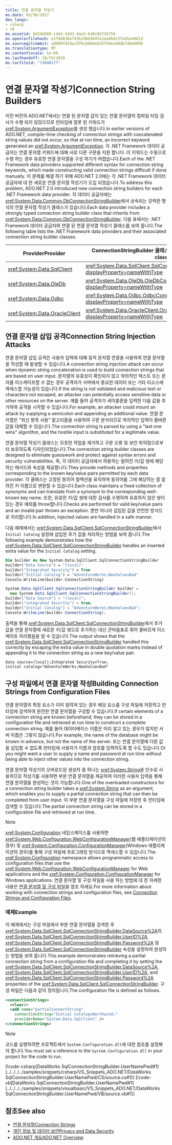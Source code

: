 ```yaml
---
title: 연결 문자열 작성기
ms.date: 03/30/2017
dev_langs:
- csharp
- vb
ms.assetid: 8434b608-c4d3-43d3-8ae3-6d8c6b726759
ms.openlocfilehash: e1f8d636e793b2d8b984fe1aa0b823fa58a4981d
ms.sourcegitcommit: ad800f019ac976cb669e635fb0ea49db740e6890
ms.translationtype: MT
ms.contentlocale: ko-KR
ms.lasthandoff: 10/29/2019
ms.locfileid: "73040177"
---
```

# <a name="connection-string-builders"></a><span data-ttu-id="a4662-102">연결 문자열 작성기</span><span class="sxs-lookup"><span data-stu-id="a4662-102">Connection String Builders</span></span>
<span data-ttu-id="a4662-103">이전 버전의 ADO.NET에서는 연결 된 문자열 값이 있는 연결 문자열의 컴파일 타임 검사가 수행 되지 않았으므로 런타임에 잘못 된 키워드가 <xref:System.ArgumentException>를 생성 했습니다.</span><span class="sxs-lookup"><span data-stu-id="a4662-103">In earlier versions of ADO.NET, compile-time checking of connection strings with concatenated string values did not occur, so that at run time, an incorrect keyword generated an <xref:System.ArgumentException>.</span></span> <span data-ttu-id="a4662-104">각 .NET Framework 데이터 공급자는 연결 문자열 키워드에 대해 서로 다른 구문을 지원 합니다 .이 키워드는 수동으로 수행 하는 경우 유효한 연결 문자열을 구성 하기가 어렵습니다.</span><span class="sxs-lookup"><span data-stu-id="a4662-104">Each of the .NET Framework data providers supported different syntax for connection string keywords, which made constructing valid connection strings difficult if done manually.</span></span> <span data-ttu-id="a4662-105">이 문제를 해결 하기 위해 ADO.NET 2.0에는 각 .NET Framework 데이터 공급자에 대 한 새로운 연결 문자열 작성기가 도입 되었습니다.</span><span class="sxs-lookup"><span data-stu-id="a4662-105">To address this problem, ADO.NET 2.0 introduced new connection string builders for each .NET Framework data provider.</span></span> <span data-ttu-id="a4662-106">각 데이터 공급자에는 <xref:System.Data.Common.DbConnectionStringBuilder>에서 상속되는 강력한 형식의 연결 문자열 작성기 클래스가 있습니다.</span><span class="sxs-lookup"><span data-stu-id="a4662-106">Each data provider includes a strongly typed connection string builder class that inherits from <xref:System.Data.Common.DbConnectionStringBuilder>.</span></span> <span data-ttu-id="a4662-107">다음 표에서는 .NET Framework 데이터 공급자와 연결 된 연결 문자열 작성기 클래스를 보여 줍니다.</span><span class="sxs-lookup"><span data-stu-id="a4662-107">The following table lists the .NET Framework data providers and their associated connection string builder classes.</span></span>  
  
|<span data-ttu-id="a4662-108">Provider</span><span class="sxs-lookup"><span data-stu-id="a4662-108">Provider</span></span>|<span data-ttu-id="a4662-109">ConnectionStringBuilder 클래스</span><span class="sxs-lookup"><span data-stu-id="a4662-109">ConnectionStringBuilder class</span></span>|  
|--------------|-----------------------------------|  
|<xref:System.Data.SqlClient>|<xref:System.Data.SqlClient.SqlConnectionStringBuilder?displayProperty=nameWithType>|  
|<xref:System.Data.OleDb>|<xref:System.Data.OleDb.OleDbConnectionStringBuilder?displayProperty=nameWithType>|  
|<xref:System.Data.Odbc>|<xref:System.Data.Odbc.OdbcConnectionStringBuilder?displayProperty=nameWithType>|  
|<xref:System.Data.OracleClient>|<xref:System.Data.OracleClient.OracleConnectionStringBuilder?displayProperty=nameWithType>|  
  
## <a name="connection-string-injection-attacks"></a><span data-ttu-id="a4662-110">연결 문자열 삽입 공격</span><span class="sxs-lookup"><span data-stu-id="a4662-110">Connection String Injection Attacks</span></span>  
 <span data-ttu-id="a4662-111">연결 문자열 삽입 공격은 사용자 입력에 대해 동적 문자열 연결을 사용하여 연결 문자열을 작성할 때 발생할 수 있습니다.</span><span class="sxs-lookup"><span data-stu-id="a4662-111">A connection string injection attack can occur when dynamic string concatenation is used to build connection strings that are based on user input.</span></span> <span data-ttu-id="a4662-112">문자열의 유효성이 확인되지 않고 악의적인 텍스트 또는 문자를 이스케이프할 수 없는 경우 공격자가 서버에서 중요한 데이터 또는 기타 리소스에 액세스할 가능성이 있습니다.</span><span class="sxs-lookup"><span data-stu-id="a4662-112">If the string is not validated and malicious text or characters not escaped, an attacker can potentially access sensitive data or other resources on the server.</span></span> <span data-ttu-id="a4662-113">예를 들어 공격자가 세미콜론을 입력한 다음 값을 추가하여 공격을 시작할 수 있습니다.</span><span class="sxs-lookup"><span data-stu-id="a4662-113">For example, an attacker could mount an attack by supplying a semicolon and appending an additional value.</span></span> <span data-ttu-id="a4662-114">연결 문자열은 "최신 항목 사용" 알고리즘을 사용하여 구문 분석되므로 악의적인 입력이 올바른 값을 대체할 수 있습니다.</span><span class="sxs-lookup"><span data-stu-id="a4662-114">The connection string is parsed by using a "last one wins" algorithm, and the hostile input is substituted for a legitimate value.</span></span>  
  
 <span data-ttu-id="a4662-115">연결 문자열 작성기 클래스는 모호한 작업을 제거하고 구문 오류 및 보안 취약점으로부터 보호하도록 디자인되었습니다.</span><span class="sxs-lookup"><span data-stu-id="a4662-115">The connection string builder classes are designed to eliminate guesswork and protect against syntax errors and security vulnerabilities.</span></span> <span data-ttu-id="a4662-116">즉, 각 데이터 공급자에서 허용하는 알려진 키/값 쌍에 해당하는 메서드와 속성을 제공합니다.</span><span class="sxs-lookup"><span data-stu-id="a4662-116">They provide methods and properties corresponding to the known key/value pairs permitted by each data provider.</span></span> <span data-ttu-id="a4662-117">각 클래스는 고정된 동의어 컬렉션을 유지하며 동의어를 그에 해당하는 잘 알려진 키 이름으로 변환할 수 있습니다.</span><span class="sxs-lookup"><span data-stu-id="a4662-117">Each class maintains a fixed collection of synonyms and can translate from a synonym to the corresponding well-known key name.</span></span> <span data-ttu-id="a4662-118">또한, 유효한 키/값 쌍에 대한 검사를 수행하며 유효하지 않은 쌍이 있는 경우 예외를 throw합니다.</span><span class="sxs-lookup"><span data-stu-id="a4662-118">Checks are performed for valid key/value pairs and an invalid pair throws an exception.</span></span> <span data-ttu-id="a4662-119">뿐만 아니라 삽입된 값을 안전한 방식으로 처리합니다.</span><span class="sxs-lookup"><span data-stu-id="a4662-119">In addition, injected values are handled in a safe manner.</span></span>  
  
 <span data-ttu-id="a4662-120">다음 예제에서는 <xref:System.Data.SqlClient.SqlConnectionStringBuilder>에서 `Initial Catalog` 설정에 삽입된 추가 값을 처리하는 방법을 보여 줍니다.</span><span class="sxs-lookup"><span data-stu-id="a4662-120">The following example demonstrates how the <xref:System.Data.SqlClient.SqlConnectionStringBuilder> handles an inserted extra value for the `Initial Catalog` setting.</span></span>  
  
```vb  
Dim builder As New System.Data.SqlClient.SqlConnectionStringBuilder  
builder("Data Source") = "(local)"  
builder("Integrated Security") = True  
builder("Initial Catalog") = "AdventureWorks;NewValue=Bad"  
Console.WriteLine(builder.ConnectionString)  
```  
  
```csharp  
System.Data.SqlClient.SqlConnectionStringBuilder builder =  
  new System.Data.SqlClient.SqlConnectionStringBuilder();  
builder["Data Source"] = "(local)";  
builder["integrated Security"] = true;  
builder["Initial Catalog"] = "AdventureWorks;NewValue=Bad";  
Console.WriteLine(builder.ConnectionString);  
```  
  
 <span data-ttu-id="a4662-121">출력을 통해 <xref:System.Data.SqlClient.SqlConnectionStringBuilder>에서 추가 값을 연결 문자열에 새로운 키/값 쌍으로 추가하는 대신 큰따옴표로 묶어 올바르게 이스케이프 처리했음을 알 수 있습니다.</span><span class="sxs-lookup"><span data-stu-id="a4662-121">The output shows that the <xref:System.Data.SqlClient.SqlConnectionStringBuilder> handled this correctly by escaping the extra value in double quotation marks instead of appending it to the connection string as a new key/value pair.</span></span>  
  
```output  
data source=(local);Integrated Security=True;  
initial catalog="AdventureWorks;NewValue=Bad"  
```  
  
## <a name="building-connection-strings-from-configuration-files"></a><span data-ttu-id="a4662-122">구성 파일에서 연결 문자열 작성</span><span class="sxs-lookup"><span data-stu-id="a4662-122">Building Connection Strings from Configuration Files</span></span>  
 <span data-ttu-id="a4662-123">연결 문자열의 특정 요소가 이미 알려져 있는 경우 해당 요소를 구성 파일에 저장하고 런타임에 검색하여 완전한 연결 문자열을 구성할 수 있습니다.</span><span class="sxs-lookup"><span data-stu-id="a4662-123">If certain elements of a connection string are known beforehand, they can be stored in a configuration file and retrieved at run time to construct a complete connection string.</span></span> <span data-ttu-id="a4662-124">예를 들어 데이터베이스 이름은 미리 알고 있는 경우가 많지만 서버 이름은 그렇지 않습니다.</span><span class="sxs-lookup"><span data-stu-id="a4662-124">For example, the name of the database might be known in advance, but not the name of the server.</span></span> <span data-ttu-id="a4662-125">또는 연결 문자열에 다른 값을 삽입할 수 없도록 런타임에 사용자가 이름과 암호를 입력하도록 할 수도 있습니다.</span><span class="sxs-lookup"><span data-stu-id="a4662-125">Or you might want a user to supply a name and password at run time without being able to inject other values into the connection string.</span></span>  
  
 <span data-ttu-id="a4662-126">연결 문자열 작성기의 오버로드된 생성자 중 하나는 <xref:System.String>을 인수로 사용하므로 작성기를 사용하면 부분 연결 문자열을 제공하여 이러한 사용자 입력을 통해 연결 문자열을 완성하는 것이 가능합니다.</span><span class="sxs-lookup"><span data-stu-id="a4662-126">One of the overloaded constructors for a connection string builder takes a <xref:System.String> as an argument, which enables you to supply a partial connection string that can then be completed from user input.</span></span> <span data-ttu-id="a4662-127">이 부분 연결 문자열을 구성 파일에 저장한 후 런타임에 검색할 수 있습니다.</span><span class="sxs-lookup"><span data-stu-id="a4662-127">The partial connection string can be stored in a configuration file and retrieved at run time.</span></span>  
  
> [!NOTE]
> <span data-ttu-id="a4662-128"><xref:System.Configuration> 네임스페이스를 사용하면 <xref:System.Web.Configuration.WebConfigurationManager>(웹 애플리케이션의 경우) 및 <xref:System.Configuration.ConfigurationManager>(Windows 애플리케이션의 경우)를 통해 구성 파일에 프로그래밍 방식으로 액세스할 수 있습니다.</span><span class="sxs-lookup"><span data-stu-id="a4662-128">The <xref:System.Configuration> namespace allows programmatic access to configuration files that use the <xref:System.Web.Configuration.WebConfigurationManager> for Web applications and the <xref:System.Configuration.ConfigurationManager> for Windows applications.</span></span> <span data-ttu-id="a4662-129">연결 문자열 및 구성 파일을 사용 하는 방법에 대 한 자세한 내용은 [연결 문자열 및 구성 파일](connection-strings-and-configuration-files.md)을 참조 하세요.</span><span class="sxs-lookup"><span data-stu-id="a4662-129">For more information about working with connection strings and configuration files, see [Connection Strings and Configuration Files](connection-strings-and-configuration-files.md).</span></span>  
  
### <a name="example"></a><span data-ttu-id="a4662-130">예제</span><span class="sxs-lookup"><span data-stu-id="a4662-130">Example</span></span>  
 <span data-ttu-id="a4662-131">이 예제에서는 구성 파일에서 부분 연결 문자열을 검색한 후 <xref:System.Data.SqlClient.SqlConnectionStringBuilder.DataSource%2A>의 <xref:System.Data.SqlClient.SqlConnectionStringBuilder.UserID%2A>, <xref:System.Data.SqlClient.SqlConnectionStringBuilder.Password%2A> 및 <xref:System.Data.SqlClient.SqlConnectionStringBuilder> 속성을 설정하여 완성하는 방법을 보여 줍니다.</span><span class="sxs-lookup"><span data-stu-id="a4662-131">This example demonstrates retrieving a partial connection string from a configuration file and completing it by setting the <xref:System.Data.SqlClient.SqlConnectionStringBuilder.DataSource%2A>, <xref:System.Data.SqlClient.SqlConnectionStringBuilder.UserID%2A>, and <xref:System.Data.SqlClient.SqlConnectionStringBuilder.Password%2A> properties of the <xref:System.Data.SqlClient.SqlConnectionStringBuilder>.</span></span> <span data-ttu-id="a4662-132">구성 파일은 다음과 같이 정의됩니다.</span><span class="sxs-lookup"><span data-stu-id="a4662-132">The configuration file is defined as follows.</span></span>  
  
```xml  
<connectionStrings>  
  <clear/>  
  <add name="partialConnectString"   
    connectionString="Initial Catalog=Northwind;"  
    providerName="System.Data.SqlClient" />  
</connectionStrings>  
```  
  
> [!NOTE]
> <span data-ttu-id="a4662-133">코드를 실행하려면 프로젝트에서 `System.Configuration.dll`에 대한 참조를 설정해야 합니다.</span><span class="sxs-lookup"><span data-stu-id="a4662-133">You must set a reference to the `System.Configuration.dll` in your project for the code to run.</span></span>  
  
 [!code-csharp[DataWorks SqlConnectionStringBuilder.UserNamePwd#1](../../../../samples/snippets/csharp/VS_Snippets_ADO.NET/DataWorks SqlConnectionStringBuilder.UserNamePwd/CS/source.cs#1)]
 [!code-vb[DataWorks SqlConnectionStringBuilder.UserNamePwd#1](../../../../samples/snippets/visualbasic/VS_Snippets_ADO.NET/DataWorks SqlConnectionStringBuilder.UserNamePwd/VB/source.vb#1)]  
  
## <a name="see-also"></a><span data-ttu-id="a4662-134">참조</span><span class="sxs-lookup"><span data-stu-id="a4662-134">See also</span></span>

- [<span data-ttu-id="a4662-135">연결 문자열</span><span class="sxs-lookup"><span data-stu-id="a4662-135">Connection Strings</span></span>](connection-strings.md)
- [<span data-ttu-id="a4662-136">개인 정보 및 데이터 보안</span><span class="sxs-lookup"><span data-stu-id="a4662-136">Privacy and Data Security</span></span>](privacy-and-data-security.md)
- [<span data-ttu-id="a4662-137">ADO.NET 개요</span><span class="sxs-lookup"><span data-stu-id="a4662-137">ADO.NET Overview</span></span>](ado-net-overview.md)
